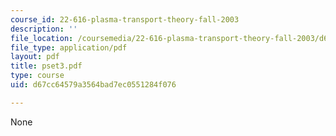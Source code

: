 ```yaml
---
course_id: 22-616-plasma-transport-theory-fall-2003
description: ''
file_location: /coursemedia/22-616-plasma-transport-theory-fall-2003/d67cc64579a3564bad7ec0551284f076_pset3.pdf
file_type: application/pdf
layout: pdf
title: pset3.pdf
type: course
uid: d67cc64579a3564bad7ec0551284f076

---
```

None